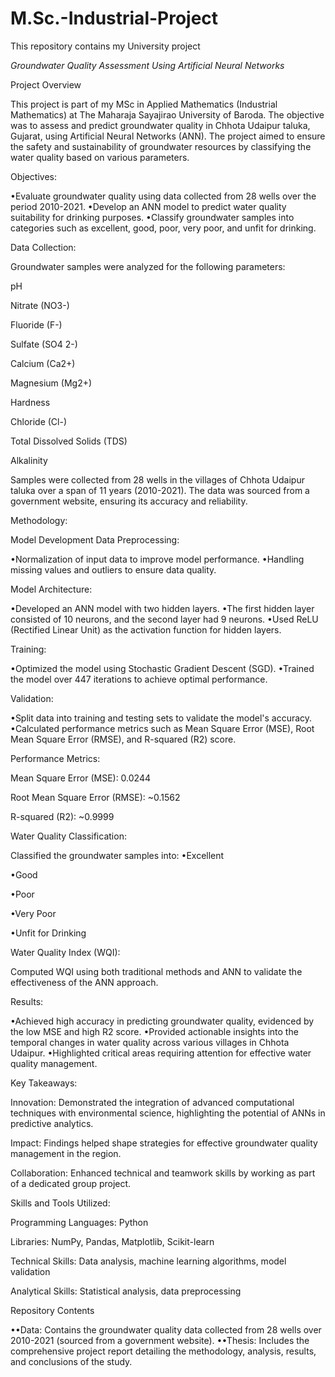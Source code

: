 # M.Sc.-Industrial-Project
This repository contains my  University project


*Groundwater Quality Assessment Using Artificial Neural Networks*

Project Overview

This project is part of my MSc in Applied Mathematics (Industrial Mathematics) at The Maharaja Sayajirao University of Baroda. The objective was to assess and predict groundwater quality in Chhota Udaipur taluka, Gujarat, using Artificial Neural Networks (ANN). The project aimed to ensure the safety and sustainability of groundwater resources by classifying the water quality based on various parameters.

Objectives:

•Evaluate groundwater quality using data collected from 28 wells over the period 2010-2021.
•Develop an ANN model to predict water quality suitability for drinking purposes.
•Classify groundwater samples into categories such as excellent, good, poor, very poor, and unfit for drinking.

Data Collection:

Groundwater samples were analyzed for the following parameters:

pH

Nitrate (NO3-)

Fluoride (F-)

Sulfate (SO4 2-)

Calcium (Ca2+)

Magnesium (Mg2+)

Hardness

Chloride (Cl-)

Total Dissolved Solids (TDS)

Alkalinity

Samples were collected from 28 wells in the villages of Chhota Udaipur taluka over a span of 11 years (2010-2021). The data was sourced from a government website, ensuring its accuracy and reliability.

Methodology:

Model Development
Data Preprocessing:

•Normalization of input data to improve model performance.
•Handling missing values and outliers to ensure data quality.

Model Architecture:

•Developed an ANN model with two hidden layers.
•The first hidden layer consisted of 10 neurons, and the second layer had 9 neurons.
•Used ReLU (Rectified Linear Unit) as the activation function for hidden layers.

Training:

•Optimized the model using Stochastic Gradient Descent (SGD).
•Trained the model over 447 iterations to achieve optimal performance.

Validation:

•Split data into training and testing sets to validate the model's accuracy.
•Calculated performance metrics such as Mean Square Error (MSE), Root Mean Square Error (RMSE), and R-squared (R2) score.

Performance Metrics:

Mean Square Error (MSE): 0.0244

Root Mean Square Error (RMSE): ~0.1562

R-squared (R2): ~0.9999

Water Quality Classification:

Classified the groundwater samples into:
•Excellent

•Good

•Poor

•Very Poor

•Unfit for Drinking

Water Quality Index (WQI):

Computed WQI using both traditional methods and ANN to validate the effectiveness of the ANN approach.

Results:

•Achieved high accuracy in predicting groundwater quality, evidenced by the low MSE and high R2 score.
•Provided actionable insights into the temporal changes in water quality across various villages in Chhota Udaipur.
•Highlighted critical areas requiring attention for effective water quality management.

Key Takeaways:

Innovation: Demonstrated the integration of advanced computational techniques with environmental science, highlighting the potential of ANNs in predictive analytics.

Impact: Findings helped shape strategies for effective groundwater quality management in the region.

Collaboration: Enhanced technical and teamwork skills by working as part of a dedicated group project.

Skills and Tools Utilized:

Programming Languages: Python

Libraries: NumPy, Pandas, Matplotlib, Scikit-learn

Technical Skills: Data analysis, machine learning algorithms, model validation

Analytical Skills: Statistical analysis, data preprocessing

Repository Contents

••Data: Contains the groundwater quality data collected from 28 wells over 2010-2021 (sourced from a government website).
••Thesis: Includes the comprehensive project report detailing the methodology, analysis, results, and conclusions of the study.
